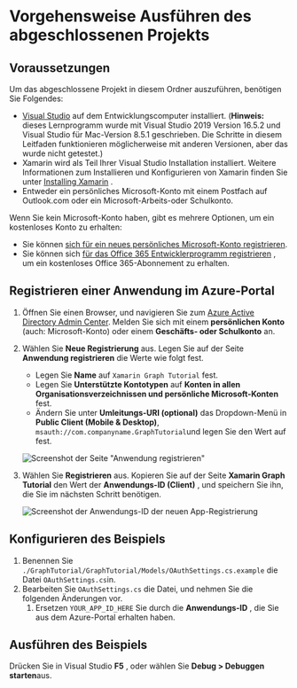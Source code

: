 # <a name="how-to-run-the-completed-project"></a>Vorgehensweise Ausführen des abgeschlossenen Projekts

## <a name="prerequisites"></a>Voraussetzungen

Um das abgeschlossene Projekt in diesem Ordner auszuführen, benötigen Sie Folgendes:

- [Visual Studio](https://visualstudio.microsoft.com/vs/) auf dem Entwicklungscomputer installiert. (**Hinweis:** dieses Lernprogramm wurde mit Visual Studio 2019 Version 16.5.2 und Visual Studio für Mac-Version 8.5.1 geschrieben. Die Schritte in diesem Leitfaden funktionieren möglicherweise mit anderen Versionen, aber das wurde nicht getestet.)
- Xamarin wird als Teil Ihrer Visual Studio Installation installiert. Weitere Informationen zum Installieren und Konfigurieren von Xamarin finden Sie unter [Installing Xamarin](https://docs.microsoft.com/xamarin/cross-platform/get-started/installation) .
- Entweder ein persönliches Microsoft-Konto mit einem Postfach auf Outlook.com oder ein Microsoft-Arbeits-oder Schulkonto.

Wenn Sie kein Microsoft-Konto haben, gibt es mehrere Optionen, um ein kostenloses Konto zu erhalten:

- Sie können [sich für ein neues persönliches Microsoft-Konto registrieren](https://signup.live.com/signup?wa=wsignin1.0&rpsnv=12&ct=1454618383&rver=6.4.6456.0&wp=MBI_SSL_SHARED&wreply=https://mail.live.com/default.aspx&id=64855&cbcxt=mai&bk=1454618383&uiflavor=web&uaid=b213a65b4fdc484382b6622b3ecaa547&mkt=E-US&lc=1033&lic=1).
- Sie können sich [für das Office 365 Entwicklerprogramm registrieren](https://developer.microsoft.com/office/dev-program) , um ein kostenloses Office 365-Abonnement zu erhalten.

## <a name="register-an-application-with-the-azure-portal"></a>Registrieren einer Anwendung im Azure-Portal

1. Öffnen Sie einen Browser, und navigieren Sie zum [Azure Active Directory Admin Center](https://aad.portal.azure.com). Melden Sie sich mit einem **persönlichen Konto** (auch: Microsoft-Konto) oder einem **Geschäfts- oder Schulkonto** an.

1. Wählen Sie **Neue Registrierung** aus. Legen Sie auf der Seite **Anwendung registrieren** die Werte wie folgt fest.

    - Legen Sie **Name** auf `Xamarin Graph Tutorial` fest.
    - Legen Sie **Unterstützte Kontotypen** auf **Konten in allen Organisationsverzeichnissen und persönliche Microsoft-Konten** fest.
    - Ändern Sie unter **Umleitungs-URI (optional)** das Dropdown-Menü in **Public Client (Mobile & Desktop)**, `msauth://com.companyname.GraphTutorial`und legen Sie den Wert auf fest.

    ![Screenshot der Seite "Anwendung registrieren"](../../tutorial/images/aad-register-an-app.png)

1. Wählen Sie **Registrieren** aus. Kopieren Sie auf der Seite **Xamarin Graph Tutorial** den Wert der **Anwendungs-ID (Client)** , und speichern Sie ihn, die Sie im nächsten Schritt benötigen.

    ![Screenshot der Anwendungs-ID der neuen App-Registrierung](../../tutorial/images/aad-application-id.png)

## <a name="configure-the-sample"></a>Konfigurieren des Beispiels

1. Benennen Sie `./GraphTutorial/GraphTutorial/Models/OAuthSettings.cs.example` die Datei `OAuthSettings.cs`in.
1. Bearbeiten Sie `OAuthSettings.cs` die Datei, und nehmen Sie die folgenden Änderungen vor.
    1. Ersetzen `YOUR_APP_ID_HERE` Sie durch die **Anwendungs-ID** , die Sie aus dem Azure-Portal erhalten haben.

## <a name="run-the-sample"></a>Ausführen des Beispiels

Drücken Sie in Visual Studio **F5** , oder wählen Sie **Debug > Debuggen starten**aus.
